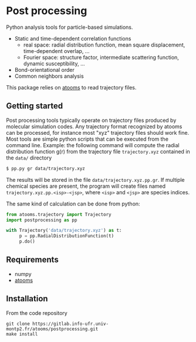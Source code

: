 Post processing
==================

Python analysis tools for particle-based simulations.

- Static and time-dependent correlation functions
  - real space: radial distribution function, mean square displacement, time-dependent overlap, ...
  - Fourier space: structure factor, intermediate scattering function, dynamic susceptibility, ...
- Bond-orientational order
- Common neighbors analysis

This package relies on [atooms](https://gitlab.info-ufr.univ-montp2.fr/atooms/postprocessing.git) to read trajectory files.

Getting started
---------------

Post processing tools typically operate on trajectory files produced
by molecular simulation codes. Any trajectory format recognized by
atooms can be processed, for instance most "xyz" trajectory files should work fine. 
Most tools are simple python scripts that can
be executed from the command line. Example: the following command
will compute the radial distribution function g(r) from the trajectory
file `trajectory.xyz` contained in the `data/` directory

```bash
$ pp.py gr data/trajectory.xyz
```

The results will be stored in the file `data/trajectory.xyz.pp.gr`. If
multiple chemical species are present, the program will create files
named `trajectory.xyz.pp.<isp>-<jsp>`, where `<isp>` and `<jsp>` are
species indices.

The same kind of calculation can be done from python:

```python
from atooms.trajectory import Trajectory
import postprocessing as pp

with Trajectory('data/trajectory.xyz') as t:
     p = pp.RadialDistributionFunction(t)
     p.do()
```

Requirements
------------
- numpy
- [atooms](https://gitlab.info-ufr.univ-montp2.fr/atooms/postprocessing.git)

Installation
------------
From the code repository
```
git clone https://gitlab.info-ufr.univ-montp2.fr/atooms/postprocessing.git
make install
```